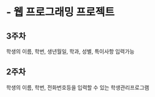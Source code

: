 # - 웹 프로그래밍 프로젝트
## 3주차
  학생의 이름, 학번, 생년월일, 학과, 성별, 특이사항 입력가능
  
## 2주차   
  학생의 이름, 학번, 전화번호등을 입력할 수 있는 학생관리프로그램
